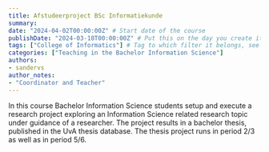 ```yaml
---
title: Afstudeerproject BSc Informatiekunde
summary: 
date: "2024-04-02T00:00:00Z" # Start date of the course
publishDate: "2024-03-18T00:00:00Z" # Put this on the day you create it.
tags: ["College of Informatics"] # Tag to which filter it belongs, see home/teaching.md for the filters
categories: ["Teaching in the Bachelor Information Science"]
authors:
- sandervs
author_notes: 
- "Coordinator and Teacher"
---
```


In this course Bachelor Information Science students setup and execute a research project exploring an Information Science related research topic under guidance of a researcher. The project results in a bachelor thesis, published in the UvA thesis database. The thesis project runs in period 2/3 as well as in period 5/6.